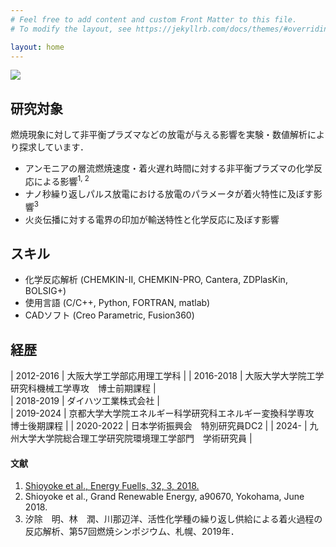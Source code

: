 ```yaml
---
# Feel free to add content and custom Front Matter to this file.
# To modify the layout, see https://jekyllrb.com/docs/themes/#overriding-theme-defaults

layout: home
---
```


![]({{site.baseurl}}/assets/flame_disturbed.JPG)

## 研究対象
燃焼現象に対して非平衡プラズマなどの放電が与える影響を実験・数値解析により探求しています．
- アンモニアの層流燃焼速度・着火遅れ時間に対する非平衡プラズマの化学反応による影響<sup>1, 2</sup>
- ナノ秒繰り返しパルス放電における放電のパラメータが着火特性に及ぼす影響<sup>3</sup>
- 火炎伝播に対する電界の印加が輸送特性と化学反応に及ぼす影響

## スキル
- 化学反応解析 (CHEMKIN-II, CHEMKIN-PRO, Cantera, ZDPlasKin, BOLSIG+)
- 使用言語 (C/C++, Python, FORTRAN, matlab)
- CADソフト (Creo Parametric, Fusion360)

## 経歴

| 2012-2016 | 大阪大学工学部応用理工学科 | 
| 2016-2018 | 大阪大学大学院工学研究科機械工学専攻　博士前期課程 |  
| 2018-2019 | ダイハツ工業株式会社 |  
| 2019-2024 | 京都大学大学院エネルギー科学研究科エネルギー変換科学専攻　博士後期課程 |
| 2020-2022 | 日本学術振興会　特別研究員DC2 |
| 2024-     | 九州大学大学院総合理工学研究院環境理工学部門　学術研究員 |

  
#### 文献
1. [Shioyoke et al., Energy Fuells, 32, 3, 2018.](https://pubs.acs.org/doi/abs/10.1021/acs.energyfuels.7b02733)
2. Shioyoke et al., Grand Renewable Energy, a90670, Yokohama, June 2018.
3. 汐除　明、林　潤、川那辺洋、活性化学種の繰り返し供給による着火過程の反応解析、第57回燃焼シンポジウム、札幌、2019年．
